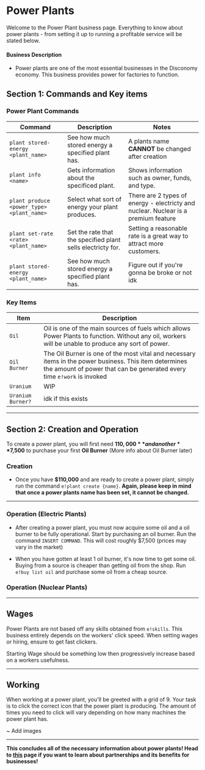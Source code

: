 
# Power Plants

Welcome to the Power Plant business page. Everything to know about power plants - from setting it up to running a profitable service will be stated below. 

#### **Business Description**
- Power plants are one of the most essential businesses in the Disconomy economy. This business provides power for factories to function. 

## **Section 1: Commands and Key items**
### Power Plant Commands
| Command | Description | Notes | 
| ----------- | -------------    | -------------- | 
| `plant stored-energy <plant_name>`    |  See how much stored energy a specified plant has. | A plants name **CANNOT** be changed after creation |
| `plant info <name>`       |  Gets information about the specificed plant. | Shows information such as owner, funds, and type. |
| `plant produce <power_type> <plant_name>`    |  Select what sort of energy your plant produces. | There are 2 types of energy - electricty and nuclear. Nuclear is a premium feature|
| `plant set-rate <rate> <plant_name>`    |  Set the rate that the specified plant sells electricty for.| Setting a reasonable rate is a great way to attract more customers.|
| `plant stored-energy <plant_name>`    |  See how much stored energy a specified plant has. | Figure out if you're gonna be broke or not idk |

### **Key Items**
| Item             | Description                          |
| -----------      | ------------------------------------ |
| `Oil`            |  Oil is one of the main sources of fuels which allows Power Plants to function. Without any oil, workers will be unable to produce any sort of power.                      |
| `Oil Burner`     |  The Oil Burner is one of the most vital and necessary items in the power business. This item determines the amount of power that can be generated every time `e!work` is invoked|
| `Uranium`        | WIP |
| `Uranium Burner?`| idk if this exists |

---


## **Section 2: Creation and Operation**
To create a power plant, you will first need **$110,000** and another **$7,500** to purchase your first **Oil Burner** (More info about Oil Burner later)

### **Creation**
- Once you have **$110,000** and are ready to create a power plant, simply run the command `e!plant create {name}`.
  **Again, please keep in mind that once a power plants name has been set, it cannot be changed.**
---
### **Operation** (Electric Plants)
- After creating a power plant, you must now acquire some oil and a oil burner to be fully operational. Start by purchasing an oil burner. Run the command `INSERT COMMAND`. This will cost roughly $7,500 (prices may vary in the market)

- When you have gotten at least 1 oil burner, it's now time to get some oil. Buying from a source is cheaper than getting oil from the shop. Run `e!buy list oil` and purchase some oil from a cheap source. 


### **Operation** (Nuclear Plants)
---

## **Wages**
Power Plants are not based off any skills obtained from `e!skills`. This business entirely depends on the workers' click speed. When setting wages or hiring, ensure to get fast clickers.

Starting Wage should be something low then progressively increase based on a workers usefulness.

---
## **Working**
When working at a power plant, you'll be greeted with a grid of 9. Your task is to click the correct icon that the power plant is producing. The amount of times you need to click will vary depending on how many machines the power plant has.

~ Add images

---


**This concludes all of the necessary information about power plants! Head to [this](/docs/businesses/partnerships/impacts-benefits) page if you want to learn about partnerships and its benefits for businesses!**

